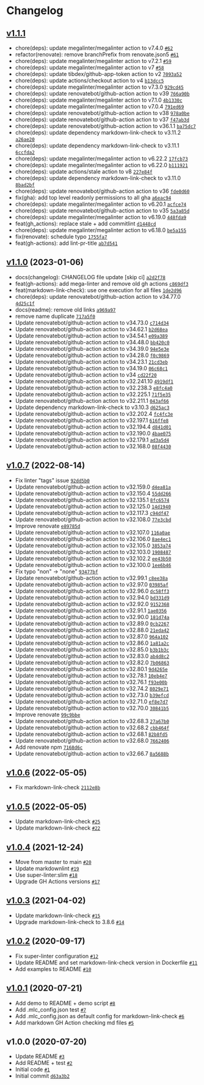 # Changelog

## [v1.1.1](https://github.com/ruzickap/action-my-markdown-link-checker/compare/v1.1.0...v1.1.1)

- chore(deps): update megalinter/megalinter action to v7.4.0 [`#62`](https://github.com/ruzickap/action-my-markdown-link-checker/pull/62)
- refactor(renovate): remove branchPrefix from renovate.json5 [`#61`](https://github.com/ruzickap/action-my-markdown-link-checker/pull/61)
- chore(deps): update megalinter/megalinter action to v7.2.1 [`#59`](https://github.com/ruzickap/action-my-markdown-link-checker/pull/59)
- chore(deps): update megalinter/megalinter action to v7 [`#58`](https://github.com/ruzickap/action-my-markdown-link-checker/pull/58)
- chore(deps): update tibdex/github-app-token action to v2 [`7093a52`](https://github.com/ruzickap/action-my-markdown-link-checker/commit/7093a52c1915d5a00f364736f210e49cefab2f0c)
- chore(deps): update actions/checkout action to v4 [`b13dcc5`](https://github.com/ruzickap/action-my-markdown-link-checker/commit/b13dcc5a2a93b4a00910075e864c848b7090fbad)
- chore(deps): update megalinter/megalinter action to v7.3.0 [`929cd45`](https://github.com/ruzickap/action-my-markdown-link-checker/commit/929cd451ddf676ff1f5d22918d08cd5c17df172f)
- chore(deps): update renovatebot/github-action action to v39 [`766a90b`](https://github.com/ruzickap/action-my-markdown-link-checker/commit/766a90b106eb8f5ae80b2266ebb7b3f4927bfba6)
- chore(deps): update megalinter/megalinter action to v7.1.0 [`4b1330c`](https://github.com/ruzickap/action-my-markdown-link-checker/commit/4b1330cc050dbe0d95a2a4ae19afa242be838cfa)
- chore(deps): update megalinter/megalinter action to v7.0.4 [`791ed69`](https://github.com/ruzickap/action-my-markdown-link-checker/commit/791ed6981d5c05c62bac06cfa4d75baffcde1275)
- chore(deps): update renovatebot/github-action action to v38 [`978a0be`](https://github.com/ruzickap/action-my-markdown-link-checker/commit/978a0beb68d476c43964f7577d914de2f87c83ce)
- chore(deps): update renovatebot/github-action action to v37 [`f47ab3d`](https://github.com/ruzickap/action-my-markdown-link-checker/commit/f47ab3d87d0ea9d224d72c5ddd31e697856d0109)
- chore(deps): update renovatebot/github-action action to v36.1.1 [`ba75dc7`](https://github.com/ruzickap/action-my-markdown-link-checker/commit/ba75dc7765a8f9a9b88f263d1c7f35a9c0392f01)
- chore(deps): update dependency markdown-link-check to v3.11.2 [`a26ae20`](https://github.com/ruzickap/action-my-markdown-link-checker/commit/a26ae20677da4a266d606a4329a85c1a0ab6c856)
- chore(deps): update dependency markdown-link-check to v3.11.1 [`6ccfda2`](https://github.com/ruzickap/action-my-markdown-link-checker/commit/6ccfda2284c850ad01d7853e55e3a77a2c920a8e)
- chore(deps): update megalinter/megalinter action to v6.22.2 [`17fcb73`](https://github.com/ruzickap/action-my-markdown-link-checker/commit/17fcb732df74d0a6c1835b8b30a7999ac2e86bc0)
- chore(deps): update megalinter/megalinter action to v6.22.0 [`b111921`](https://github.com/ruzickap/action-my-markdown-link-checker/commit/b111921e517b172777aa82419e91f95fc975aedd)
- chore(deps): update actions/stale action to v8 [`227e84f`](https://github.com/ruzickap/action-my-markdown-link-checker/commit/227e84f0599ac500bd52cbed248ec03a6750806e)
- chore(deps): update dependency markdown-link-check to v3.11.0 [`8bad2bf`](https://github.com/ruzickap/action-my-markdown-link-checker/commit/8bad2bf5fe0dc3fb7e78a1817147a0b75fce5679)
- chore(deps): update renovatebot/github-action action to v36 [`fde0d60`](https://github.com/ruzickap/action-my-markdown-link-checker/commit/fde0d60c0eca5502c4819621954469249691df92)
- fix(gha): add top level readonly permissions to all gha [`a6eac94`](https://github.com/ruzickap/action-my-markdown-link-checker/commit/a6eac9446b10545f0613606fd384506b51395473)
- chore(deps): update megalinter/megalinter action to v6.20.1 [`acfce74`](https://github.com/ruzickap/action-my-markdown-link-checker/commit/acfce7401c74226d42b2ff84fbb517e609e54d10)
- chore(deps): update renovatebot/github-action action to v35 [`5a3a85d`](https://github.com/ruzickap/action-my-markdown-link-checker/commit/5a3a85d6e6ce3878955987d89fb74aa9db7c498f)
- chore(deps): update megalinter/megalinter action to v6.19.0 [`448fda9`](https://github.com/ruzickap/action-my-markdown-link-checker/commit/448fda9d02f21574d7a08f23d1916c5daf1e7618)
- feat(gh_actions): replace stale + add commitlint [`d1448cd`](https://github.com/ruzickap/action-my-markdown-link-checker/commit/d1448cd765df95ebf02dc20be57f832bf226db4a)
- chore(deps): update megalinter/megalinter action to v6.18.0 [`be5a155`](https://github.com/ruzickap/action-my-markdown-link-checker/commit/be5a1550e5978456ee12cc9b4e2e25ff7a13a98d)
- fix(renovate): schedule typo [`1755fa7`](https://github.com/ruzickap/action-my-markdown-link-checker/commit/1755fa7b5b1e28ef6e66d432ecda1b3733c3c91f)
- feat(gh-actions): add lint-pr-title [`ab7d541`](https://github.com/ruzickap/action-my-markdown-link-checker/commit/ab7d5411f17449e425b1a68d6130677cbd14baf5)

## [v1.1.0](https://github.com/ruzickap/action-my-markdown-link-checker/compare/v1.0.7...v1.1.0) (2023-01-06)

- docs(changelog): CHANGELOG file update [skip ci] [`a2d2f78`](https://github.com/ruzickap/action-my-markdown-link-checker/commit/a2d2f781cc8e4ed24f9a53b3e048de3c212bc344)
- feat(gh-actions): add mega-linter and remove old gh actions [`c869df3`](https://github.com/ruzickap/action-my-markdown-link-checker/commit/c869df3e86a7892209fe23902d818ce4820b3b1d)
- feat(markdown-link-check): use one execution for all files [`1de2d96`](https://github.com/ruzickap/action-my-markdown-link-checker/commit/1de2d96f61bb2358b8ef8262672b884285359e61)
- chore(deps): update renovatebot/github-action action to v34.77.0 [`4d25c1f`](https://github.com/ruzickap/action-my-markdown-link-checker/commit/4d25c1f86303c363278fddf98bd97b5980ff4a5c)
- docs(readme): remove old links [`a969a97`](https://github.com/ruzickap/action-my-markdown-link-checker/commit/a969a978cf89b762c0dcb81155ffbaf086df2717)
- remove name duplicate [`717a5f0`](https://github.com/ruzickap/action-my-markdown-link-checker/commit/717a5f0dd8271a034c9b33d4a75072da463c572a)
- Update renovatebot/github-action action to v34.73.0 [`c714d34`](https://github.com/ruzickap/action-my-markdown-link-checker/commit/c714d3488ce70f1c441918d472b4cf15c9d40903)
- Update renovatebot/github-action action to v34.62.1 [`b2d68ea`](https://github.com/ruzickap/action-my-markdown-link-checker/commit/b2d68ea6a5db927b6564aeeea84cf9bbd175d2d4)
- Update renovatebot/github-action action to v34.54.1 [`e09a389`](https://github.com/ruzickap/action-my-markdown-link-checker/commit/e09a38998d7fc861f9222220725d999104ca3763)
- Update renovatebot/github-action action to v34.48.0 [`bb420c0`](https://github.com/ruzickap/action-my-markdown-link-checker/commit/bb420c06ec04ba076b2cff8e26b4f5e16e182dcc)
- Update renovatebot/github-action action to v34.39.0 [`94e5e3e`](https://github.com/ruzickap/action-my-markdown-link-checker/commit/94e5e3e8a26f78ca93543beb26caa5b9ddc518b3)
- Update renovatebot/github-action action to v34.28.0 [`f0c9869`](https://github.com/ruzickap/action-my-markdown-link-checker/commit/f0c98699af0c64116679897a0c4248945524f74e)
- Update renovatebot/github-action action to v34.23.1 [`21cd3eb`](https://github.com/ruzickap/action-my-markdown-link-checker/commit/21cd3eb8c2ac4f8de036c1a1bf3b8d17fed9d47d)
- Update renovatebot/github-action action to v34.19.0 [`06c68c1`](https://github.com/ruzickap/action-my-markdown-link-checker/commit/06c68c19f72b55a2bcfe83846cab16a09a7d3608)
- Update renovatebot/github-action action to v34 [`cd22f20`](https://github.com/ruzickap/action-my-markdown-link-checker/commit/cd22f202abe66e55782eb0d088353a5dae81578f)
- Update renovatebot/github-action action to v32.241.10 [`4919df1`](https://github.com/ruzickap/action-my-markdown-link-checker/commit/4919df1c1b90abd4f8b53a9ca9b88ad87418c712)
- Update renovatebot/github-action action to v32.238.3 [`e8fc4a0`](https://github.com/ruzickap/action-my-markdown-link-checker/commit/e8fc4a0df84076d187a422b0a14f45e43369347c)
- Update renovatebot/github-action action to v32.225.1 [`71f5e35`](https://github.com/ruzickap/action-my-markdown-link-checker/commit/71f5e35ae5dfadecd78f8a7348d8b63e5e736c98)
- Update renovatebot/github-action action to v32.211.1 [`043af66`](https://github.com/ruzickap/action-my-markdown-link-checker/commit/043af660bf040051721570e0323ca1a0068b8bf5)
- Update dependency markdown-link-check to v3.10.3 [`d625ac3`](https://github.com/ruzickap/action-my-markdown-link-checker/commit/d625ac3ed67ee75710f19a4f68b0f5a7678f4d45)
- Update renovatebot/github-action action to v32.202.4 [`fc4fc3e`](https://github.com/ruzickap/action-my-markdown-link-checker/commit/fc4fc3ec9c8b7f6c92298ae2649eb083a21db951)
- Update renovatebot/github-action action to v32.197.1 [`616ffe8`](https://github.com/ruzickap/action-my-markdown-link-checker/commit/616ffe860c588bbcacc4d0ef9f062070911be81a)
- Update renovatebot/github-action action to v32.194.4 [`d841d01`](https://github.com/ruzickap/action-my-markdown-link-checker/commit/d841d012189506e797a4c6f18965f8837fd4204f)
- Update renovatebot/github-action action to v32.190.0 [`4bae075`](https://github.com/ruzickap/action-my-markdown-link-checker/commit/4bae0758879d9082ba455e3730fa8df3466a5875)
- Update renovatebot/github-action action to v32.179.1 [`ad3a5d4`](https://github.com/ruzickap/action-my-markdown-link-checker/commit/ad3a5d40838f707bd0ea3979313abc729935736c)
- Update renovatebot/github-action action to v32.168.0 [`08f4430`](https://github.com/ruzickap/action-my-markdown-link-checker/commit/08f44306e54edf5ecc39fe502eec14a4b69138a3)

## [v1.0.7](https://github.com/ruzickap/action-my-markdown-link-checker/compare/v1.0.6...v1.0.7) (2022-08-14)

- Fix linter "tags" issue [`92dd5b0`](https://github.com/ruzickap/action-my-markdown-link-checker/commit/92dd5b0866629c9abaa50f8231805dfb97e572f2)
- Update renovatebot/github-action action to v32.159.0 [`d4ea81a`](https://github.com/ruzickap/action-my-markdown-link-checker/commit/d4ea81ab74d75cc4e7c766a3e51d13cdc53fd043)
- Update renovatebot/github-action action to v32.150.4 [`55dd266`](https://github.com/ruzickap/action-my-markdown-link-checker/commit/55dd26633f4d41586a1e78824ccfddece1da6b2d)
- Update renovatebot/github-action action to v32.135.1 [`8fc6574`](https://github.com/ruzickap/action-my-markdown-link-checker/commit/8fc65749e12e79a05946f395b66d86a421f626fe)
- Update renovatebot/github-action action to v32.125.0 [`14d1940`](https://github.com/ruzickap/action-my-markdown-link-checker/commit/14d1940e22fcac7ce09f3ba11745ca3183868c7b)
- Update renovatebot/github-action action to v32.117.3 [`c94df47`](https://github.com/ruzickap/action-my-markdown-link-checker/commit/c94df479fbbcbc053ea9c52a38c98f07375977db)
- Update renovatebot/github-action action to v32.108.0 [`77e3cbd`](https://github.com/ruzickap/action-my-markdown-link-checker/commit/77e3cbd8e50dd4ada6ada96300655b62196115bb)
- Improve renovate [`e89785d`](https://github.com/ruzickap/action-my-markdown-link-checker/commit/e89785df3ef58601f7013139178f054af1c7ea74)
- Update renovatebot/github-action action to v32.107.0 [`116a0ae`](https://github.com/ruzickap/action-my-markdown-link-checker/commit/116a0ae224dfdf781ea8ee5b10e0ba3bed8516da)
- Update renovatebot/github-action action to v32.106.0 [`8ae4ec1`](https://github.com/ruzickap/action-my-markdown-link-checker/commit/8ae4ec16c731896bdc5b8a644102980b0def8d1a)
- Update renovatebot/github-action action to v32.105.0 [`3853a74`](https://github.com/ruzickap/action-my-markdown-link-checker/commit/3853a741675e3dd8af04aabe27a722ebf46e822b)
- Update renovatebot/github-action action to v32.103.0 [`1908487`](https://github.com/ruzickap/action-my-markdown-link-checker/commit/1908487c21447ba186ca57965791b007772b8bbf)
- Update renovatebot/github-action action to v32.102.2 [`ee43b50`](https://github.com/ruzickap/action-my-markdown-link-checker/commit/ee43b506c60137bec6f7d0e24db37890b57b853e)
- Update renovatebot/github-action action to v32.100.0 [`1ee6b46`](https://github.com/ruzickap/action-my-markdown-link-checker/commit/1ee6b46edb7a003b14f85c16c48637be8854a8e9)
- Fix typo "non" -&gt; "none" [`93477bf`](https://github.com/ruzickap/action-my-markdown-link-checker/commit/93477bff24b10b66e2c26dc74d3027eddd4935fc)
- Update renovatebot/github-action action to v32.99.1 [`c8ee38a`](https://github.com/ruzickap/action-my-markdown-link-checker/commit/c8ee38aae0e9f64fe322f767065bfccfdb4530d4)
- Update renovatebot/github-action action to v32.97.0 [`03985af`](https://github.com/ruzickap/action-my-markdown-link-checker/commit/03985affdec698f11dc8b5d48023b4aaed5972ef)
- Update renovatebot/github-action action to v32.96.0 [`dc58ff3`](https://github.com/ruzickap/action-my-markdown-link-checker/commit/dc58ff350faedfebe082ffcf645393f2628eccf0)
- Update renovatebot/github-action action to v32.94.0 [`bd331d9`](https://github.com/ruzickap/action-my-markdown-link-checker/commit/bd331d995ff4fafe9bd4df38359f98ea672659f5)
- Update renovatebot/github-action action to v32.92.0 [`9152368`](https://github.com/ruzickap/action-my-markdown-link-checker/commit/91523686cb5ad831362944d1f0af430e7db42094)
- Update renovatebot/github-action action to v32.91.1 [`1ae0356`](https://github.com/ruzickap/action-my-markdown-link-checker/commit/1ae0356d75058bbff450ca12764d1e9ad7949619)
- Update renovatebot/github-action action to v32.90.0 [`181d74a`](https://github.com/ruzickap/action-my-markdown-link-checker/commit/181d74a594bf932b9ec417236b4b598a39cdd069)
- Update renovatebot/github-action action to v32.89.0 [`0cb2267`](https://github.com/ruzickap/action-my-markdown-link-checker/commit/0cb2267a5ae7088b1e499d61340316b916ad26c4)
- Update renovatebot/github-action action to v32.88.0 [`21eda42`](https://github.com/ruzickap/action-my-markdown-link-checker/commit/21eda427f9a4f0405ae20141da8d76290c32dbeb)
- Update renovatebot/github-action action to v32.87.0 [`964a102`](https://github.com/ruzickap/action-my-markdown-link-checker/commit/964a102f329b790eb4799ead1d5c097749dd7309)
- Update renovatebot/github-action action to v32.86.0 [`1a81a2c`](https://github.com/ruzickap/action-my-markdown-link-checker/commit/1a81a2cc5ba4e3e25526b1a0a059200e690c1b3d)
- Update renovatebot/github-action action to v32.85.0 [`b3b1b3c`](https://github.com/ruzickap/action-my-markdown-link-checker/commit/b3b1b3c31b58c6918633a973a63b51853ead9098)
- Update renovatebot/github-action action to v32.83.0 [`ab4d8c2`](https://github.com/ruzickap/action-my-markdown-link-checker/commit/ab4d8c2242fab358dca82ddc5c6d1efc9199daee)
- Update renovatebot/github-action action to v32.82.0 [`7b06863`](https://github.com/ruzickap/action-my-markdown-link-checker/commit/7b0686359a9e2f6fbed0a73b673cbc18a2f5a39d)
- Update renovatebot/github-action action to v32.80.1 [`9d4265e`](https://github.com/ruzickap/action-my-markdown-link-checker/commit/9d4265edf59210e60110d37fe75ea0f11dcce930)
- Update renovatebot/github-action action to v32.78.1 [`10eb4e7`](https://github.com/ruzickap/action-my-markdown-link-checker/commit/10eb4e7d21b6fd9762e90da8ea5f56c64caf37e3)
- Update renovatebot/github-action action to v32.76.1 [`f93e00b`](https://github.com/ruzickap/action-my-markdown-link-checker/commit/f93e00ba603cfe56d34be72d29d3cf7b7556bfb7)
- Update renovatebot/github-action action to v32.74.2 [`8029e71`](https://github.com/ruzickap/action-my-markdown-link-checker/commit/8029e713986158ebce8b20c8930c4f7fc3935990)
- Update renovatebot/github-action action to v32.73.0 [`b39efcd`](https://github.com/ruzickap/action-my-markdown-link-checker/commit/b39efcd5630103c9ce7a0a1b46be6a20f93c7d10)
- Update renovatebot/github-action action to v32.71.0 [`ef8e7d7`](https://github.com/ruzickap/action-my-markdown-link-checker/commit/ef8e7d72b83af085e1f956bcea24f2cadbec1b17)
- Update renovatebot/github-action action to v32.70.0 [`30841b5`](https://github.com/ruzickap/action-my-markdown-link-checker/commit/30841b5b7dadaf6238f3899dee42658dd2ff6841)
- Improve renovate [`99c9bbe`](https://github.com/ruzickap/action-my-markdown-link-checker/commit/99c9bbe9e1a99132a384caa0170d1a8045cb6905)
- Update renovatebot/github-action action to v32.68.3 [`27a67b0`](https://github.com/ruzickap/action-my-markdown-link-checker/commit/27a67b0e6141f131f8d222d16bafa974b6d2c3f7)
- Update renovatebot/github-action action to v32.68.2 [`cbb464f`](https://github.com/ruzickap/action-my-markdown-link-checker/commit/cbb464fada726d58899e9fe72fcfc0eabb0113c3)
- Update renovatebot/github-action action to v32.68.1 [`82b8fd5`](https://github.com/ruzickap/action-my-markdown-link-checker/commit/82b8fd5e61196f9b298ea30ebb37e02e25732c76)
- Update renovatebot/github-action action to v32.68.0 [`7662406`](https://github.com/ruzickap/action-my-markdown-link-checker/commit/76624063d8e53afa74660dd2c73c52e940e4840a)
- Add renovate npm [`7168d6c`](https://github.com/ruzickap/action-my-markdown-link-checker/commit/7168d6c11db4362fc67f121ae482f84f6280f36f)
- Update renovatebot/github-action action to v32.66.7 [`8a5688b`](https://github.com/ruzickap/action-my-markdown-link-checker/commit/8a5688bdc294df6610d22d4f99a98bd38edeb444)

## [v1.0.6](https://github.com/ruzickap/action-my-markdown-link-checker/compare/v1.0.5...v1.0.6) (2022-05-05)

- Fix markdown-link-check [`2112e8b`](https://github.com/ruzickap/action-my-markdown-link-checker/commit/2112e8b06f07b5f338ee62637b08b52119c1568d)

## [v1.0.5](https://github.com/ruzickap/action-my-markdown-link-checker/compare/v1.0.4...v1.0.5) (2022-05-05)

- Update markdown-link-check [`#25`](https://github.com/ruzickap/action-my-markdown-link-checker/pull/25)
- Update markdown-link-check [`#22`](https://github.com/ruzickap/action-my-markdown-link-checker/pull/22)

## [v1.0.4](https://github.com/ruzickap/action-my-markdown-link-checker/compare/v1.0.3...v1.0.4) (2021-12-24)

- Move from master to main [`#20`](https://github.com/ruzickap/action-my-markdown-link-checker/pull/20)
- Update markdownlint [`#19`](https://github.com/ruzickap/action-my-markdown-link-checker/pull/19)
- Use super-linter:slim [`#18`](https://github.com/ruzickap/action-my-markdown-link-checker/pull/18)
- Upgrade GH Actions versions [`#17`](https://github.com/ruzickap/action-my-markdown-link-checker/pull/17)

## [v1.0.3](https://github.com/ruzickap/action-my-markdown-link-checker/compare/v1.0.2...v1.0.3) (2021-04-02)

- Update markdown-link-check [`#15`](https://github.com/ruzickap/action-my-markdown-link-checker/pull/15)
- Upgrade markdown-link-check to 3.8.6 [`#14`](https://github.com/ruzickap/action-my-markdown-link-checker/pull/14)

## [v1.0.2](https://github.com/ruzickap/action-my-markdown-link-checker/compare/v1.0.1...v1.0.2) (2020-09-17)

- Fix super-linter configuration [`#12`](https://github.com/ruzickap/action-my-markdown-link-checker/pull/12)
- Update README and set markdown-link-check version in Dockerfile [`#11`](https://github.com/ruzickap/action-my-markdown-link-checker/pull/11)
- Add examples to README [`#10`](https://github.com/ruzickap/action-my-markdown-link-checker/pull/10)

## [v1.0.1](https://github.com/ruzickap/action-my-markdown-link-checker/compare/v1.0.0...v1.0.1) (2020-07-21)

- Add demo to README + demo script [`#8`](https://github.com/ruzickap/action-my-markdown-link-checker/pull/8)
- Add .mlc_config.json test [`#7`](https://github.com/ruzickap/action-my-markdown-link-checker/pull/7)
- Add .mlc_config.json as default config for markdown-link-check [`#6`](https://github.com/ruzickap/action-my-markdown-link-checker/pull/6)
- Add markdown GH Action checking md files [`#5`](https://github.com/ruzickap/action-my-markdown-link-checker/pull/5)

## v1.0.0 (2020-07-20)

- Update README [`#3`](https://github.com/ruzickap/action-my-markdown-link-checker/pull/3)
- Add README + test [`#2`](https://github.com/ruzickap/action-my-markdown-link-checker/pull/2)
- Initial code [`#1`](https://github.com/ruzickap/action-my-markdown-link-checker/pull/1)
- Initial commit [`d63a3b2`](https://github.com/ruzickap/action-my-markdown-link-checker/commit/d63a3b2f0aed1822385f8f68c0468aff30c05674)
